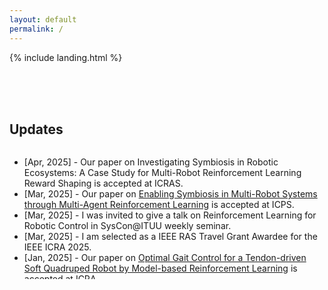 ```yaml
---
layout: default
permalink: /
---
```


{% include landing.html %}

<br><br><br>
## Updates

<div class="updates" style="height: 15em; overflow-y: scroll;">
<ul>
<li>[Apr, 2025] - Our paper on Investigating Symbiosis in Robotic Ecosystems: A Case Study for Multi-Robot Reinforcement Learning Reward Shaping is accepted at ICRAS. <a href="https://github.com/n7729697/RewMARL" target="_blank" title="View on GitHub"> <i class="fab fa-github"></i></a> </li>
<li>[Mar, 2025] - Our paper on <a href="https://doi.org/10.1109/ICPS65515.2025.11087893">Enabling Symbiosis in Multi-Robot Systems through Multi-Agent Reinforcement Learning</a> is accepted at ICPS. </li>
<li>[Mar, 2025] - I was invited to give a talk on Reinforcement Learning for Robotic Control in SysCon@ITUU weekly seminar. <a href="files/SysCon_Seminar250326.pdf" target="_blank" title="View Presentation"> <i class="fas fa-file-powerpoint"></i></a> </li>
<li>[Mar, 2025] - I am selected as a IEEE RAS Travel Grant Awardee for the IEEE ICRA 2025. </li>
<li>[Jan, 2025] - Our paper on <a href="https://arxiv.org/abs/2406.07069">Optimal Gait Control for a Tendon-driven Soft Quadruped Robot by Model-based Reinforcement Learning</a> is accepted at ICRA. <a href="https://github.com/n7729697/KTH-MasterThesis" target="_blank" title="View on GitHub"> <i class="fab fa-github"></i></a> </li>
<li>[Dec, 2024] - Our paper on <a href="https://doi.org/10.1016/j.asoc.2024.112568">optimal gait design for a soft quadruped robot via multi-fidelity Bayesian optimization</a> is accepted for publishing in J-ASOC. <a href="https://github.com/KaigeTan/MFBO_KTH" target="_blank" title="View on GitHub"> <i class="fab fa-github"></i></a> </li>
<li>[Dec, 2023] - Graduated from KTH Royal Institute of Technology. </li>
<li>[Jul, 2021] - Graduated from City University of Hong Kong during Covid-19. </li>
<li>[Jun, 2020] - Finished academic exchange in National University of Singapore. </li>
<li>[Jun, 2020] - Received Talent Development Scholarship from Hong Kong Special Administrative Region Government. </li>
<li>[Nov, 2019] - We won silver prize in the National Finals of the 16th "Challenge Cup" National College Student Extracurricular Academic Science and Technology Competition. 第十六届“挑战杯”大学生课外学术科技作品竞赛 </li>
<li>[Oct, 2019] - We won silver prize in the National Finals of the 5th "Internet Plus" College Student Innovation and Entrepreneurship Competition. 第五届"互联网+"大学生创新创业大赛 </li>
<li>[Jul, 2019] - We won silver prize in the Finals of the 8th Winning in Guangzhou and Guangdong-Hong Kong-Macao Greater Bay Area Entrepreneurship Competition. 第八届“赢在广州”暨粤港澳大湾区大学生创业大赛 </li>
<li>[Apr, 2019] - We won second prize in the Finals of the 5th Hong Kong University Student Innovation and Entrepreneurship Competition. 第5屆香港大學生創新及創業大賽</li>
</ul>
</div>